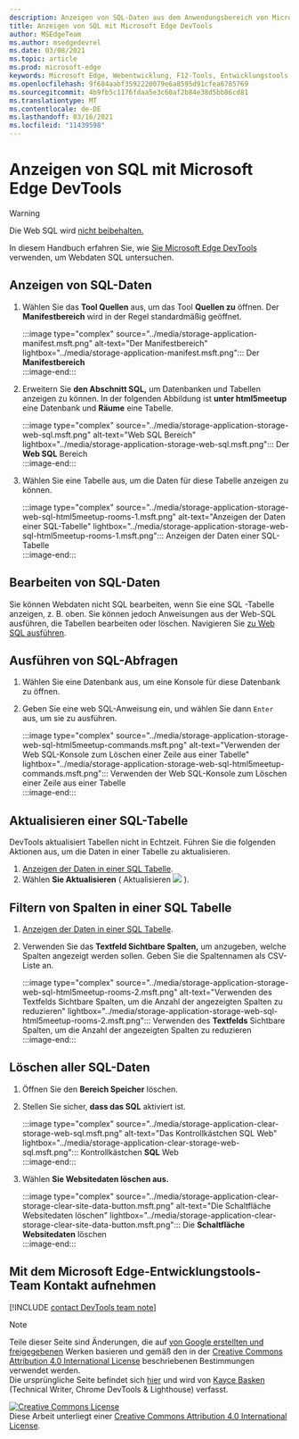 ```yaml
---
description: Anzeigen von SQL-Daten aus dem Anwendungsbereich von Microsoft Edge DevTools.
title: Anzeigen von SQL mit Microsoft Edge DevTools
author: MSEdgeTeam
ms.author: msedgedevrel
ms.date: 03/08/2021
ms.topic: article
ms.prod: microsoft-edge
keywords: Microsoft Edge, Webentwicklung, F12-Tools, Entwicklungstools
ms.openlocfilehash: 9f684aabf3592220079e6a8595d91cfea6785769
ms.sourcegitcommit: 4b9fb5c1176fdaa5e3c60af2b84e38d5bb86cd81
ms.translationtype: MT
ms.contentlocale: de-DE
ms.lasthandoff: 03/16/2021
ms.locfileid: "11439598"
---
```

<!-- Copyright Kayce Basques 

   Licensed under the Apache License, Version 2.0 (the "License");
   you may not use this file except in compliance with the License.
   You may obtain a copy of the License at

       https://www.apache.org/licenses/LICENSE-2.0

   Unless required by applicable law or agreed to in writing, software
   distributed under the License is distributed on an "AS IS" BASIS,
   WITHOUT WARRANTIES OR CONDITIONS OF ANY KIND, either express or implied.
   See the License for the specific language governing permissions and
   limitations under the License.  -->

# <a name="view-web-sql-data-with-microsoft-edge-devtools"></a>Anzeigen von SQL mit Microsoft Edge DevTools  

> [!WARNING]
> Die Web SQL wird [nicht beibehalten.][W3CWebSQLStatus]  

In diesem Handbuch erfahren Sie, wie [Sie Microsoft Edge DevTools][MicrosoftEdgeDevTools] verwenden, um Webdaten SQL untersuchen.  

## <a name="view-web-sql-data"></a>Anzeigen von SQL-Daten  

1.  Wählen Sie das **Tool Quellen** aus, um das Tool **Quellen zu** öffnen.  Der **Manifestbereich** wird in der Regel standardmäßig geöffnet.  
    
    :::image type="complex" source="../media/storage-application-manifest.msft.png" alt-text="Der Manifestbereich" lightbox="../media/storage-application-manifest.msft.png":::
       Der **Manifestbereich**  
    :::image-end:::  
    
1.  Erweitern Sie **den Abschnitt SQL,** um Datenbanken und Tabellen anzeigen zu können.  In der folgenden Abbildung ist **unter html5meetup** eine Datenbank und **Räume** eine Tabelle.  
    
    :::image type="complex" source="../media/storage-application-storage-web-sql.msft.png" alt-text="Web SQL Bereich" lightbox="../media/storage-application-storage-web-sql.msft.png":::
       Der **Web SQL** Bereich  
    :::image-end:::  
    
1.  Wählen Sie eine Tabelle aus, um die Daten für diese Tabelle anzeigen zu können.  
    
    :::image type="complex" source="../media/storage-application-storage-web-sql-html5meetup-rooms-1.msft.png" alt-text="Anzeigen der Daten einer SQL-Tabelle" lightbox="../media/storage-application-storage-web-sql-html5meetup-rooms-1.msft.png":::
       Anzeigen der Daten einer SQL-Tabelle  
    :::image-end:::  
    
## <a name="edit-web-sql-data"></a>Bearbeiten von SQL-Daten  

Sie können Webdaten nicht SQL bearbeiten, wenn Sie eine SQL -Tabelle anzeigen, z. B. oben.  Sie können jedoch Anweisungen aus der Web-SQL ausführen, die Tabellen bearbeiten oder löschen.  Navigieren Sie [zu Web SQL ausführen](#run-web-sql-queries).  

## <a name="run-web-sql-queries"></a>Ausführen von SQL-Abfragen  

1.  Wählen Sie eine Datenbank aus, um eine Konsole für diese Datenbank zu öffnen.  
1.  Geben Sie eine web SQL-Anweisung ein, und wählen Sie dann `Enter` aus, um sie zu ausführen.  
    
    :::image type="complex" source="../media/storage-application-storage-web-sql-html5meetup-commands.msft.png" alt-text="Verwenden der Web SQL-Konsole zum Löschen einer Zeile aus einer Tabelle" lightbox="../media/storage-application-storage-web-sql-html5meetup-commands.msft.png":::
       Verwenden der Web SQL-Konsole zum Löschen einer Zeile aus einer Tabelle  
    :::image-end:::  
    
## <a name="refresh-a-web-sql-table"></a>Aktualisieren einer SQL-Tabelle  

DevTools aktualisiert Tabellen nicht in Echtzeit.  Führen Sie die folgenden Aktionen aus, um die Daten in einer Tabelle zu aktualisieren.  

1.  [Anzeigen der Daten in einer SQL Tabelle](#view-web-sql-data).  
1.  Wählen **Sie Aktualisieren** \( Aktualisieren ![ ](../media/refresh-icon.msft.png) \).  
    
## <a name="filter-out-columns-in-a-web-sql-table"></a>Filtern von Spalten in einer SQL Tabelle  

1.  [Anzeigen der Daten in einer SQL Tabelle](#view-web-sql-data).  
1.  Verwenden Sie das **Textfeld Sichtbare Spalten,** um anzugeben, welche Spalten angezeigt werden sollen.  Geben Sie die Spaltennamen als CSV-Liste an.  
    
    :::image type="complex" source="../media/storage-application-storage-web-sql-html5meetup-rooms-2.msft.png" alt-text="Verwenden des Textfelds Sichtbare Spalten, um die Anzahl der angezeigten Spalten zu reduzieren" lightbox="../media/storage-application-storage-web-sql-html5meetup-rooms-2.msft.png":::
       Verwenden des **Textfelds** Sichtbare Spalten, um die Anzahl der angezeigten Spalten zu reduzieren  
    :::image-end:::  
    
## <a name="delete-all-web-sql-data"></a>Löschen aller SQL-Daten  

1.  Öffnen Sie den **Bereich Speicher** löschen.  
1.  Stellen Sie sicher, **dass das SQL** aktiviert ist.  
    
    :::image type="complex" source="../media/storage-application-clear-storage-web-sql.msft.png" alt-text="Das Kontrollkästchen SQL Web" lightbox="../media/storage-application-clear-storage-web-sql.msft.png":::
       Kontrollkästchen **SQL** Web  
    :::image-end:::  
    
1.  Wählen **Sie Websitedaten löschen aus.**  
    
    :::image type="complex" source="../media/storage-application-clear-storage-clear-site-data-button.msft.png" alt-text="Die Schaltfläche Websitedaten löschen" lightbox="../media/storage-application-clear-storage-clear-site-data-button.msft.png":::
       Die **Schaltfläche Websitedaten** löschen  
    :::image-end:::  
    
## <a name="getting-in-touch-with-the-microsoft-edge-devtools-team"></a>Mit dem Microsoft Edge-Entwicklungstools-Team Kontakt aufnehmen  

[!INCLUDE [contact DevTools team note](../includes/contact-devtools-team-note.md)]  

<!-- links -->  

[MicrosoftEdgeDevTools]: ../../devtools-guide-chromium/index.md "Microsoft Edge (Chromium) -Entwicklertools | Microsoft Docs"  

[W3CWebSQLStatus]: https://w3.org/TR/webdatabase/#status-of-this-document "Web SQL Datenbank | W3C"  

> [!NOTE]
> Teile dieser Seite sind Änderungen, die auf [von Google erstellten und freigegebenen][GoogleSitePolicies] Werken basieren und gemäß den in der [Creative Commons Attribution 4.0 International License][CCA4IL] beschriebenen Bestimmungen verwendet werden.  
> Die ursprüngliche Seite befindet sich [hier](https://developers.google.com/web/tools/chrome-devtools/storage/websql) und wird von [Kayce Basken][KayceBasques] \(Technical Writer, Chrome DevTools \& Lighthouse\) verfasst.  

[![Creative Commons License][CCby4Image]][CCA4IL]  
Diese Arbeit unterliegt einer [Creative Commons Attribution 4.0 International License][CCA4IL].  

[CCA4IL]: https://creativecommons.org/licenses/by/4.0  
[CCby4Image]: https://i.creativecommons.org/l/by/4.0/88x31.png  
[GoogleSitePolicies]: https://developers.google.com/terms/site-policies  
[KayceBasques]: https://developers.google.com/web/resources/contributors/kaycebasques  

